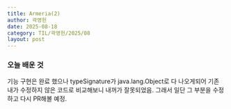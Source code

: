 ```yaml
---
title: Armeria(2)
author: 곽영헌
date: 2025-08-18
category: TIL/곽영헌/2025/08
layout: post
---
```


### 오늘 배운 것

기능 구현은 완료 했으나 typeSignature가 java.lang.Object로 다 나오게되어 기존 내가 수정하지 않은 코드로 비교해보니 내꺼가 잘못되었음. 그래서 일단 그 부분을 수정하고 다시 PR해볼 예정.